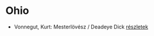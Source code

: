 # Ohio

- Vonnegut, Kurt: Mesterlövész / Deadeye Dick [részletek](_details/Vonnegut%2C%20Kurt.md#id_1131)